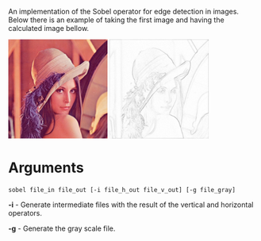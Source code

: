 An implementation of the Sobel operator for edge detection in images. Below there is an example of taking the first image and having the calculated image bellow.

<img src="readme_imgs/imgin.png" alt="imgin" style="width: 200px;"/>
<img src="readme_imgs/imgout.png" alt="imgout" style="width: 200px;"/>

Arguments
=========

    sobel file_in file_out [-i file_h_out file_v_out] [-g file_gray]

**-i** - Generate intermediate files with the result of the vertical and horizontal operators.

**-g** - Generate the gray scale file.

